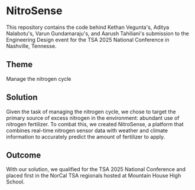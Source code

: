 # NitroSense

This repository contains the code behind Kethan Vegunta's, Aditya Nalabotu's, Varun Gundamaraju's, and Aarush Tahiliani's submission to the Engineering Design event for the TSA 2025 National Conference in Nashville, Tennesse.

## Theme

Manage the nitrogen cycle

## Solution

Given the task of managing the nitrogen cycle, we chose to target the primary source of excess nitrogen in the environment: abundant use of nitrogen fertilizer. To combat this, we created NitroSense, a platform that combines real-time nitrogen sensor data with weather and climate information to accurately predict the amount of fertilizer to apply.

## Outcome

With our solution, we qualified for the TSA 2025 National Conference and placed first in the NorCal TSA regionals hosted at Mountain House High School.
